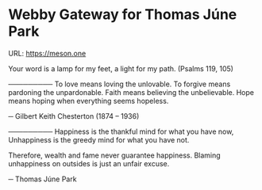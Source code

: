 # Webby Gateway for Thomas Júne Park
URL: https://meson.one

Your word is a lamp for my feet, a light for my path. (Psalms 119, 105)

─────────
To love means loving the unlovable.
To forgive means pardoning the unpardonable.
Faith means believing the unbelievable.
Hope means hoping when everything seems hopeless.

─ Gilbert Keith Chesterton (1874 – 1936)

─────────
Happiness is the thankful mind for what you have now,
Unhappiness is the greedy mind for what you have not.

Therefore, wealth and fame never guarantee happiness.
Blaming unhappiness on outsides is just an unfair excuse.

─ Thomas Júne Park
